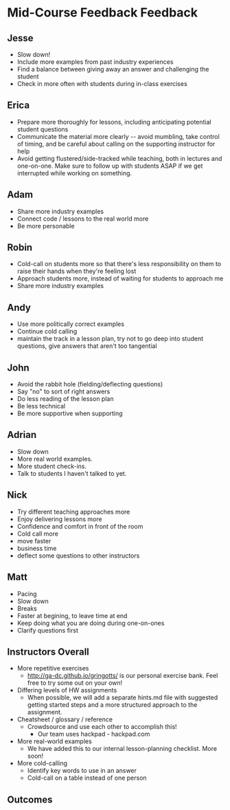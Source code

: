 # Mid-Course Feedback Feedback


## Jesse

- Slow down!
- Include more examples from past industry experiences
- Find a balance between giving away an answer and challenging the student
- Check in more often with students during in-class exercises

## Erica

- Prepare more thoroughly for lessons, including anticipating potential student questions
- Communicate the material more clearly -- avoid mumbling, take control of timing, and be careful about calling on the supporting instructor for help
- Avoid getting flustered/side-tracked while teaching, both in lectures and one-on-one. Make sure to follow up with students ASAP if we get interrupted while working on something.

## Adam

- Share more industry examples
- Connect code / lessons to the real world more
- Be more personable

## Robin

- Cold-call on students more so that there's less responsibility on them to raise their hands when they're feeling lost
- Approach students more, instead of waiting for students to approach me
- Share more industry examples

## Andy

- Use more politically correct examples
- Continue cold calling
- maintain the track in a lesson plan, try not to go deep into student questions, give answers that aren't too tangential

## John

- Avoid the rabbit hole (fielding/deflecting questions)
- Say "no" to sort of right answers
- Do less reading of the lesson plan
- Be less technical
- Be more supportive when supporting

## Adrian

- Slow down
- More real world examples.
- More student check-ins.
- Talk to students I haven't talked to yet.

## Nick

- Try different teaching approaches more
- Enjoy delivering lessons more
- Confidence and comfort in front of the room
- Cold call more
- move faster
- business time
- deflect some questions to other instructors

## Matt

- Pacing
- Slow down
- Breaks
- Faster at begining, to leave time at end
- Keep doing what you are doing during one-on-ones
- Clarify questions first

## Instructors Overall

- More repetitive exercises
  - http://ga-dc.github.io/gringotts/ is our personal exercise bank. Feel free to try some out on your own!
- Differing levels of HW assignments
  - When possible, we will add a separate hints.md file with suggested getting started steps and a more structured approach to the assignment.
- Cheatsheet / glossary / reference
  - Crowdsource and use each other to accomplish this! 
    - Our team uses hackpad - hackpad.com 
- More real-world examples
  - We have added this to our internal lesson-planning checklist. More soon! 
- More cold-calling
  - Identify key words to use in an answer
  - Cold-call on a table instead of one person

## Outcomes
